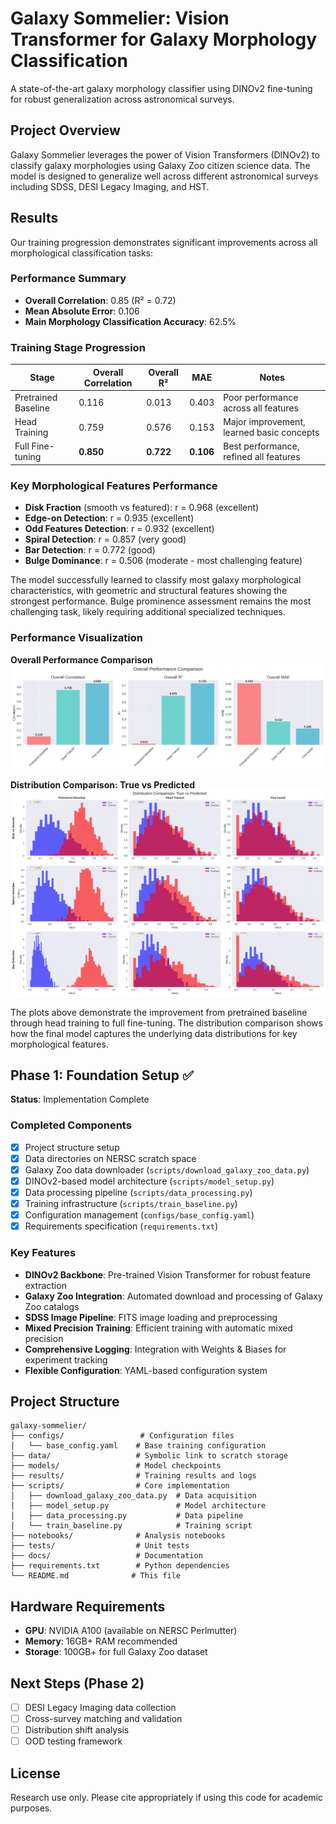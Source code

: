# Galaxy Sommelier: Vision Transformer for Galaxy Morphology Classification

A state-of-the-art galaxy morphology classifier using DINOv2 fine-tuning for robust generalization across astronomical surveys.

## Project Overview

Galaxy Sommelier leverages the power of Vision Transformers (DINOv2) to classify galaxy morphologies using Galaxy Zoo citizen science data. The model is designed to generalize well across different astronomical surveys including SDSS, DESI Legacy Imaging, and HST.

## Results

Our training progression demonstrates significant improvements across all morphological classification tasks:

### Performance Summary
- **Overall Correlation**: 0.85 (R² = 0.72)
- **Mean Absolute Error**: 0.106 
- **Main Morphology Classification Accuracy**: 62.5%

### Training Stage Progression
| Stage | Overall Correlation | Overall R² | MAE | Notes |
|-------|-------------------|------------|-----|--------|
| Pretrained Baseline | 0.116 | 0.013 | 0.403 | Poor performance across all features |
| Head Training | 0.759 | 0.576 | 0.153 | Major improvement, learned basic concepts |
| Full Fine-tuning | **0.850** | **0.722** | **0.106** | Best performance, refined all features |

### Key Morphological Features Performance
- **Disk Fraction** (smooth vs featured): r = 0.968 (excellent)
- **Edge-on Detection**: r = 0.935 (excellent) 
- **Odd Features Detection**: r = 0.932 (excellent)
- **Spiral Detection**: r = 0.857 (very good)
- **Bar Detection**: r = 0.772 (good)
- **Bulge Dominance**: r = 0.506 (moderate - most challenging feature)

The model successfully learned to classify most galaxy morphological characteristics, with geometric and structural features showing the strongest performance. Bulge prominence assessment remains the most challenging task, likely requiring additional specialized techniques.

### Performance Visualization

**Overall Performance Comparison**
![Performance Summary](benchmark_results/comparison_plots/performance_summary.png)

**Distribution Comparison: True vs Predicted**
![Distribution Comparison](benchmark_results/comparison_plots/distribution_comparison.png)

The plots above demonstrate the improvement from pretrained baseline through head training to full fine-tuning. The distribution comparison shows how the final model captures the underlying data distributions for key morphological features.

## Phase 1: Foundation Setup ✅

**Status**: Implementation Complete

### Completed Components

- [x] Project structure setup
- [x] Data directories on NERSC scratch space
- [x] Galaxy Zoo data downloader (`scripts/download_galaxy_zoo_data.py`)
- [x] DINOv2-based model architecture (`scripts/model_setup.py`)
- [x] Data processing pipeline (`scripts/data_processing.py`)
- [x] Training infrastructure (`scripts/train_baseline.py`)
- [x] Configuration management (`configs/base_config.yaml`)
- [x] Requirements specification (`requirements.txt`)

### Key Features

- **DINOv2 Backbone**: Pre-trained Vision Transformer for robust feature extraction
- **Galaxy Zoo Integration**: Automated download and processing of Galaxy Zoo catalogs
- **SDSS Image Pipeline**: FITS image loading and preprocessing
- **Mixed Precision Training**: Efficient training with automatic mixed precision
- **Comprehensive Logging**: Integration with Weights & Biases for experiment tracking
- **Flexible Configuration**: YAML-based configuration system
<!-- 
## Quick Start

### 1. Environment Setup

```bash
# Create conda environment
conda create -n galaxy-sommelier python=3.10
conda activate galaxy-sommelier

# Install dependencies
pip install -r requirements.txt
```

### 2. Download Data

```bash
# Download Galaxy Zoo catalogs
python scripts/download_galaxy_zoo_data.py --download-catalogs --sample-size 1000

# Download SDSS images
python scripts/download_galaxy_zoo_data.py --download-images --sample-size 100
```

### 3. Train Baseline Model

```bash
# Train with sample data
python scripts/train_baseline.py --sample-size 100 --epochs 5

# Full training with W&B logging
python scripts/train_baseline.py --wandb
``` -->

## Project Structure

```
galaxy-sommelier/
├── configs/                 # Configuration files
│   └── base_config.yaml    # Base training configuration
├── data/                   # Symbolic link to scratch storage
├── models/                 # Model checkpoints
├── results/                # Training results and logs
├── scripts/                # Core implementation
│   ├── download_galaxy_zoo_data.py  # Data acquisition
│   ├── model_setup.py               # Model architecture
│   ├── data_processing.py           # Data pipeline
│   └── train_baseline.py            # Training script
├── notebooks/              # Analysis notebooks
├── tests/                  # Unit tests
├── docs/                   # Documentation
├── requirements.txt        # Python dependencies
└── README.md              # This file
```

<!-- ## Configuration

The project uses YAML configuration files for easy parameter management. Key settings:

- **Model**: DINOv2 variant, output dimensions, dropout rate
- **Training**: Learning rate, batch size, number of epochs
- **Data**: Paths to catalogs and images, preprocessing options
- **Logging**: Checkpoint frequency, W&B settings

## Data Storage

- **Scratch Directory**: `/pscratch/sd/s/sihany/galaxy-sommelier-data/`
- **SDSS Images**: `data/sdss/`
- **Catalogs**: `data/catalogs/`
- **Processed Data**: `data/processed/` -->

## Hardware Requirements

- **GPU**: NVIDIA A100 (available on NERSC Perlmutter)
- **Memory**: 16GB+ RAM recommended
- **Storage**: 100GB+ for full Galaxy Zoo dataset

## Next Steps (Phase 2)

- [ ] DESI Legacy Imaging data collection
- [ ] Cross-survey matching and validation
- [ ] Distribution shift analysis
- [ ] OOD testing framework

<!-- ## Contributing

This project follows the plan outlined in `plan.txt`. Please refer to the plan for detailed implementation roadmap and contribute according to the phase structure. -->

## License

Research use only. Please cite appropriately if using this code for academic purposes.
<!-- 
## Contact

Project developed as part of galaxy morphology research at NERSC. -->
